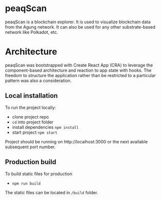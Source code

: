 # peaqScan

peaqScan is a blockchain explorer. It is used to visualize blockchain data from the Agung network. It can also be used for any other substrate-based network like Polkadot, etc.

# Architecture

peaqScan was bootstrapped with Create React App (CRA) to leverage the component-based architecture and reaction to app state with hooks. The freedom to structure the application rather than be restricted to a particular pattern was also a consideration.


## Local installation

To run the project locally:

- clone project repo
- `cd` into project folder
- install dependencies `npm install`
- start project `npm start`

Project should be running on http://localhost:3000 or the next available subsequent port number.

## Production build

To build static files for production

- `npm run build`

The static files can be located in `/build` folder.

